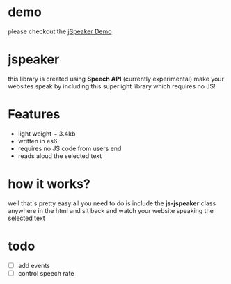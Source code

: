 # demo

please checkout the <a href="https://mum-never-proud.github.io/jspeaker/">jSpeaker Demo</a>

# jspeaker

this library is created using **Speech API** (currently experimental)
make your websites speak by including this superlight library which requires no JS!

# Features

<ul>
  <li>light weight ~ 3.4kb</li>
  <li>written in es6</li>
  <li>requires no JS code from users end</li>
  <li>reads aloud the selected text</li>
</ul>

# how it works?

well that's pretty easy all you need to do is include the **js-jspeaker** class anywhere in the html and sit back and watch your website speaking the selected text

# todo

- [ ] add events
- [ ] control speech rate
